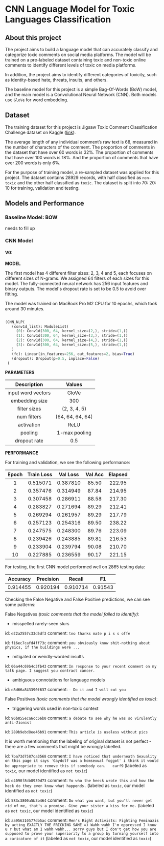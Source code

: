 # CNN Language Model for Toxic Languages Classification

## About this project

The project aims to build a language model that can accurately classify and categorize toxic comments on social media platforms. The model will be trained on a pre-labeled dataset containing toxic and non-toxic online comments to identify different levels of toxic on media platforms. </p>

In addition, the project aims to identify different categories of toxicity, such as identity-based hate, threats, insults, and others. </p>

The baseline model for this project is a simple Bag-Of-Words (BoW) model, and the main model is a Convolutional Neural Network (CNN). Both models use `GloVe` for word embedding.

## Dataset 

The training dataset for this project is Jigsaw Toxic Comment Classification Challenge dataset on Kaggle ([link](https://www.kaggle.com/competitions/jigsaw-toxic-comment-classification-challenge/data)). </p>

The average length of any individual comment’s raw text is 68, measured in the number of characters of the comment. The proportion of comments in the dataset that have over 60 words is 32%. The proportion of comments that have over 100 words is 18%. And the proportion of comments that have over 200 words is only 6%. </p>

For the purpose of training model, a re-sampled dataset was applied for this project. The dataset contains 28929 records, with half classified as `non-toxic` and the other half classified as `toxic`. The dataset is split into 70: 20: 10 for training, validation and testing.


## Models and Performance

### Baseline Model: BOW

needs to fill up

### CNN Model

#### V0: 

**MODEL**

The first model has 4 different filter sizes: 2, 3, 4 and 5, each focuses on different sizes of N-grams. We assigned 64 filters of each sizes for this model. The fully-connected neural network has 256 input features and binary outputs. The model's dropout rate is set to be 0.5 to avoid over fitting. </p>

The model was trained on MacBook Pro M2 CPU for 10 epochs, which took around 30 minutes.

```python

(CNN_NLP(
   (conv1d_list): ModuleList(
     (0): Conv1d(300, 64, kernel_size=(2,), stride=(1,))
     (1): Conv1d(300, 64, kernel_size=(3,), stride=(1,))
     (2): Conv1d(300, 64, kernel_size=(4,), stride=(1,))
     (3): Conv1d(300, 64, kernel_size=(5,), stride=(1,))
   )
   (fc): Linear(in_features=256, out_features=2, bias=True)
   (dropout): Dropout(p=0.5, inplace=False)
 )
```

**PARAMETERS**

|Description         |Values           |
|:------------------:|:---------------:|
|input word vectors  |GloVe            |
|embedding size      |300              |
|filter sizes        |(2, 3, 4, 5)     |
|num filters         |(64, 64, 64, 64) |
|activation          |ReLU             |
|pooling             |1-max pooling    |
|dropout rate        |0.5              |

**PERFORMANCE** </p>

For training and validation, we see the following performance: 

| Epoch  |  Train Loss  |  Val Loss  |  Val Acc  |  Elapsed 
|:------:|:------------:|:----------:|:---------:|:-------:|
|   1    |   0.515071   |  0.387810  |   85.50   |  222.95 | 
|   2    |   0.357476   |  0.314949  |   87.84   |  214.95 |
|   3    |   0.307458   |  0.286911  |   88.58   |  217.30 |
|   4    |   0.283827   |  0.271694  |   89.29   |  212.41 |
|   5    |   0.269294   |  0.261957  |   89.29   |  217.79 |
|   6    |   0.257123   |  0.254316  |   89.50   |  238.22 |
|   7    |   0.247575   |  0.248300  |   89.76   |  223.09 |
|   8    |   0.239426   |  0.243885  |   89.81   |  216.53 |
|   9    |   0.233904   |  0.239794  |   90.08   |  210.70 |
|  10    |   0.227885   |  0.236559  |   90.17   |  221.15 |

For testing, the first CNN model performed well on 2865 testing data: </p>

| Accuracy |	Precision |	Recall	 |  F1       |
|:--------:|:------------:|:--------:|:---------:|
| 0.914455 |	0.920194  |	0.910714 |	0.91543  |


Checking the False Negative and False Positive predictions, we can see some patterns: </p>

False Negatives *(toxic comments that the model failed to identify)*:

- misspelled rarely-seen slurs

id: `e22a2557c33d5df3` 
comment: `tno thanks mate p i s s offe` 

id: `f16ec7cafd4ff73c` 
comment: `you obviously know shit-nothing about physics, if the buildings were ...` 


- mitigated or weirdly-worded insults 

id: `06a44c69b4c3fb43` 
comment: `In response to your recent comment on my talk page. I suggest you contract cancer.`

- ambiguous connotations for language models

id: `e8d66a843390f637` 
comment: `- Do it and I will cut you`


False Positives *(toxic comments that the model wrongly identified as toxic)*:

- triggering words used in non-toxic context

id: `96b055eca6cc56b0` 
comment: `a debate to see why he was so virulently anti-Zionist`


id: `289b9ebd8ee46b91` 
comment: `This article is useless without pics`


It is worth mentioning that the labeling of original dataset is not perfect - there are a few comments that might be wrongly labelled.

id: `7ba73d7587ca3568`
comment: 
`I have noticed that underneath Sexuality on this page it says 'Gaydolf was a homsexual foggot' i think it would be appropriate to remove this if somebody can.   carf9`
(labeled as `toxic`, our model identified as `not toxic`)

id: `d4090f8db8939d73`
comment: `Yo who the heeck wrote this and how the heck do they even know what happends.`
(labeled as `toxic`, our model identified as `not toxic`)

id: `583c3800a5b3b464`
comment: `Do what you want, but you'll never get rid of me, that's a promise. Give your sister a kiss for me.`
(labeled as `not toxic`, our model identified as `toxic`)

id: `aa956310577db5ac`
comment: 
`Men's Right Activists: Fighting Feminazis by acting EXACTLY THE FRICKING SAME =) Wahh wahh I'm oppressed I know u r but what am I wahh wahh... sorry guys but I don't get how you are supposed to prove your superiority to a group by turning yourself into a caricature of it`
(labeled as `not toxic`, our model identified as `toxic`)
